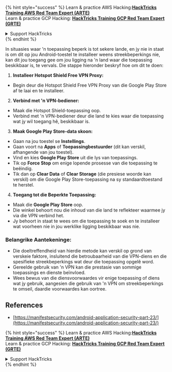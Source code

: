 {% hint style="success" %}
Learn & practice AWS Hacking:<img src="/.gitbook/assets/arte.png" alt="" data-size="line">[**HackTricks Training AWS Red Team Expert (ARTE)**](https://training.hacktricks.xyz/courses/arte)<img src="/.gitbook/assets/arte.png" alt="" data-size="line">\
Learn & practice GCP Hacking: <img src="/.gitbook/assets/grte.png" alt="" data-size="line">[**HackTricks Training GCP Red Team Expert (GRTE)**<img src="/.gitbook/assets/grte.png" alt="" data-size="line">](https://training.hacktricks.xyz/courses/grte)

<details>

<summary>Support HackTricks</summary>

* Check the [**subscription plans**](https://github.com/sponsors/carlospolop)!
* **Join the** 💬 [**Discord group**](https://discord.gg/hRep4RUj7f) or the [**telegram group**](https://t.me/peass) or **follow** us on **Twitter** 🐦 [**@hacktricks\_live**](https://twitter.com/hacktricks\_live)**.**
* **Share hacking tricks by submitting PRs to the** [**HackTricks**](https://github.com/carlospolop/hacktricks) and [**HackTricks Cloud**](https://github.com/carlospolop/hacktricks-cloud) github repos.

</details>
{% endhint %}

In situasies waar 'n toepassing beperk is tot sekere lande, en jy nie in staat is om dit op jou Android-toestel te installeer weens streekbeperkings nie, kan dit jou toegang gee om jou ligging na 'n land waar die toepassing beskikbaar is, te vervals. Die stappe hieronder beskryf hoe om dit te doen:

1. **Installeer Hotspot Shield Free VPN Proxy:**
- Begin deur die Hotspot Shield Free VPN Proxy van die Google Play Store af te laai en te installeer.

2. **Verbind met 'n VPN-bediener:**
- Maak die Hotspot Shield-toepassing oop.
- Verbind met 'n VPN-bediener deur die land te kies waar die toepassing wat jy wil toegang hê, beskikbaar is.

3. **Maak Google Play Store-data skoon:**
- Gaan na jou toestel se **Instellings**.
- Gaan voort na **Apps** of **Toepassingbestuurder** (dit kan verskil, afhangende van jou toestel).
- Vind en kies **Google Play Store** uit die lys van toepassings.
- Tik op **Force Stop** om enige lopende prosesse van die toepassing te beëindig.
- Tik dan op **Clear Data** of **Clear Storage** (die presiese woorde kan verskil) om die Google Play Store-toepassing na sy standaardtoestand te herstel.

4. **Toegang tot die Beperkte Toepassing:**
- Maak die **Google Play Store** oop.
- Die winkel behoort nou die inhoud van die land te reflekteer waarmee jy via die VPN verbind het.
- Jy behoort in staat te wees om die toepassing te soek en te installeer wat voorheen nie in jou werklike ligging beskikbaar was nie.

### Belangrike Aantekeninge:
- Die doeltreffendheid van hierdie metode kan verskil op grond van verskeie faktore, insluitend die betroubaarheid van die VPN-diens en die spesifieke streekbeperkings wat deur die toepassing opgelê word.
- Gereelde gebruik van 'n VPN kan die prestasie van sommige toepassings en dienste beïnvloed.
- Wees bewus van die diensvoorwaardes vir enige toepassing of diens wat jy gebruik, aangesien die gebruik van 'n VPN om streekbeperkings te omseil, daardie voorwaardes kan oortree.

## References
* [https://manifestsecurity.com/android-application-security-part-23/](https://manifestsecurity.com/android-application-security-part-23/)


{% hint style="success" %}
Learn & practice AWS Hacking:<img src="/.gitbook/assets/arte.png" alt="" data-size="line">[**HackTricks Training AWS Red Team Expert (ARTE)**](https://training.hacktricks.xyz/courses/arte)<img src="/.gitbook/assets/arte.png" alt="" data-size="line">\
Learn & practice GCP Hacking: <img src="/.gitbook/assets/grte.png" alt="" data-size="line">[**HackTricks Training GCP Red Team Expert (GRTE)**<img src="/.gitbook/assets/grte.png" alt="" data-size="line">](https://training.hacktricks.xyz/courses/grte)

<details>

<summary>Support HackTricks</summary>

* Check the [**subscription plans**](https://github.com/sponsors/carlospolop)!
* **Join the** 💬 [**Discord group**](https://discord.gg/hRep4RUj7f) or the [**telegram group**](https://t.me/peass) or **follow** us on **Twitter** 🐦 [**@hacktricks\_live**](https://twitter.com/hacktricks\_live)**.**
* **Share hacking tricks by submitting PRs to the** [**HackTricks**](https://github.com/carlospolop/hacktricks) and [**HackTricks Cloud**](https://github.com/carlospolop/hacktricks-cloud) github repos.

</details>
{% endhint %}
